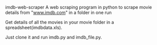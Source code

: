 imdb-web-scraper
A web scraping program in python to scrape movie details from "www.imdb.com" in a folder in one run

Get details of all the movies in your movie folder in a spreadsheet(imdbdata.xls).

Just clone it and run imdb.py and imdb_file.py.

